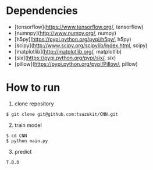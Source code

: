 # Dependencies

- [tensorflow](https://www.tensorflow.org/, tensorflow)
- [numnpy](http://www.numpy.org/, numpy)
- [h5py](https://pypi.python.org/pypi/h5py/, h5py)
- [scipy](http://www.scipy.org/scipylib/index.html, scipy)
- [matplotlib](http://matplotlib.org/, matplotlib)
- [six](https://pypi.python.org/pypi/six/, six)
- [pillow](https://pypi.python.org/pypi/Pillow/, pillow)

# How to run

1. clone repository

```
$ git clone git@github.com:tsuzukit/CNN.git
```

2. train model

```
$ cd CNN
$ python main.py
```

3. predict

```
T.B.D
```

